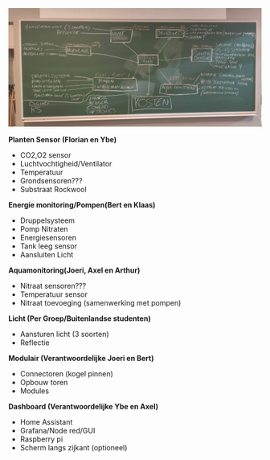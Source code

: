 
![](images/mindmap.png)


__Planten Sensor (Florian en Ybe)__

* CO2,O2 sensor 
* Luchtvochtigheid/Ventilator  
* Temperatuur 
* Grondsensoren??? 
* Substraat Rockwool 

__Energie monitoring/Pompen(Bert en Klaas)__

* Druppelsysteem 
* Pomp Nitraten
* Energiesensoren 
* Tank leeg sensor 
* Aansluiten Licht

__Aquamonitoring(Joeri, Axel en Arthur)__

* Nitraat sensoren???
* Temperatuur sensor 
* Nitraat toevoeging (samenwerking met pompen) 

__Licht (Per Groep/Buitenlandse studenten)__

* Aansturen licht (3 soorten)
* Reflectie

__Modulair (Verantwoordelijke Joeri en Bert)__

* Connectoren (kogel pinnen) 
* Opbouw toren
* Modules

__Dashboard (Verantwoordelijke Ybe en Axel)__

* Home Assistant 
* Grafana/Node red/GUI
* Raspberry pi 
* Scherm langs zijkant (optioneel) 